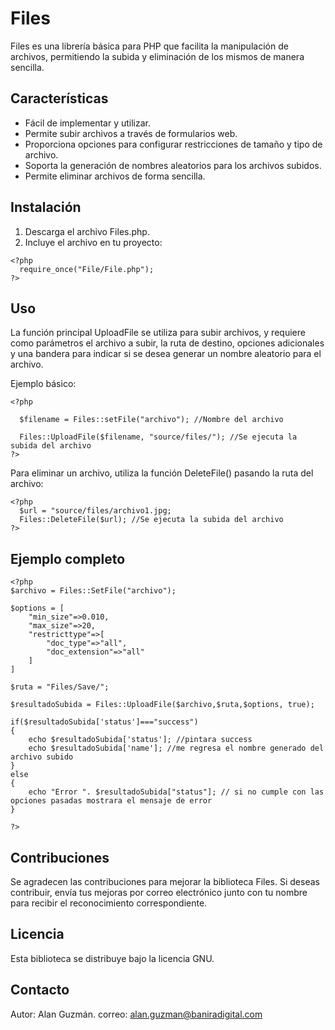 # Files

Files es una librería básica para PHP que facilita la manipulación de archivos, permitiendo la subida y eliminación de los mismos de manera sencilla.

## Características

- Fácil de implementar y utilizar.
- Permite subir archivos a través de formularios web.
- Proporciona opciones para configurar restricciones de tamaño y tipo de archivo.
- Soporta la generación de nombres aleatorios para los archivos subidos.
- Permite eliminar archivos de forma sencilla.

## Instalación
1. Descarga el archivo Files.php.
2. Incluye el archivo en tu proyecto:

```
<?php
  require_once("File/File.php");
?>
```

## Uso

La función principal UploadFile se utiliza para subir archivos, y requiere como parámetros el archivo a subir, la ruta de destino, opciones adicionales y una bandera para indicar si se desea generar un nombre aleatorio para el archivo.

Ejemplo básico:

```
<?php
 
  $filename = Files::setFile("archivo"); //Nombre del archivo

  Files::UploadFile($filename, "source/files/"); //Se ejecuta la subida del archivo
?>
```


Para eliminar un archivo, utiliza la función DeleteFile() pasando la ruta del archivo:


```
<?php
  $url = "source/files/archivo1.jpg;
  Files::DeleteFile($url); //Se ejecuta la subida del archivo
?>
```

## Ejemplo completo

```
<?php
$archivo = Files::SetFile("archivo");

$options = [
    "min_size"=>0.010,
    "max_size"=>20,
    "restricttype"=>[
        "doc_type"=>"all",
        "doc_extension"=>"all"
    ]
]

$ruta = "Files/Save/";

$resultadoSubida = Files::UploadFile($archivo,$ruta,$options, true);

if($resultadoSubida['status']==="success")
{
    echo $resultadoSubida['status']; //pintara success
    echo $resultadoSubida['name']; //me regresa el nombre generado del archivo subido 
}
else
{
    echo "Error ". $resultadoSubida["status"]; // si no cumple con las opciones pasadas mostrara el mensaje de error
}

?>
```

## Contribuciones

Se agradecen las contribuciones para mejorar la biblioteca Files. Si deseas contribuir, envía tus mejoras por correo electrónico junto con tu nombre para recibir el reconocimiento correspondiente.

## Licencia

Esta biblioteca se distribuye bajo la licencia GNU.

## Contacto
Autor: Alan Guzmán.
correo: alan.guzman@baniradigital.com
